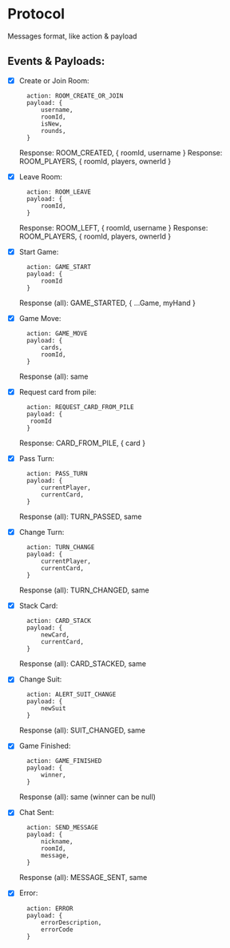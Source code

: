 # Protocol
Messages format, like action & payload

## Events & Payloads:



- [x] Create or Join Room: 
  
        action: ROOM_CREATE_OR_JOIN
        payload: {
            username,
            roomId,
            isNew,
            rounds,
        }

    Response: ROOM_CREATED, { roomId, username }
    Response: ROOM_PLAYERS, { roomId, players, ownerId }

- [x] Leave Room: 
  
        action: ROOM_LEAVE
        payload: {
            roomId,
        }
    
    Response: ROOM_LEFT, { roomId, username }
    Response: ROOM_PLAYERS, { roomId, players, ownerId }

- [x] Start Game: 
  
        action: GAME_START
        payload: {
            roomId
        }

    Response (all): GAME_STARTED, { ...Game, myHand }

- [x] Game Move: 
  
        action: GAME_MOVE
        payload: {
            cards,
            roomId,
        }
    
    Response (all): same

- [x] Request card from pile:

        action: REQUEST_CARD_FROM_PILE
        payload: {
         roomId   
        }
    Response: CARD_FROM_PILE, { card }


- [x] Pass Turn: 
  
        action: PASS_TURN
        payload: {
            currentPlayer,
            currentCard,
        }
    
    Response (all): TURN_PASSED, same


- [x] Change Turn: 
  
        action: TURN_CHANGE
        payload: {
            currentPlayer,
            currentCard,
        }
    
    Response (all): TURN_CHANGED, same

- [x] Stack Card: 
  
        action: CARD_STACK
        payload: {
            newCard,
            currentCard,
        }
    
    Response (all): CARD_STACKED, same

- [x] Change Suit: 
  
        action: ALERT_SUIT_CHANGE
        payload: {
            newSuit
        }
    
    Response (all): SUIT_CHANGED, same

- [x] Game Finished: 
  
        action: GAME_FINISHED
        payload: {
            winner,
        }
    
    Response (all): same (winner can be null)

- [x] Chat Sent:

        action: SEND_MESSAGE
        payload: {
            nickname,
            roomId,
            message,
        }
    
    Response (all): MESSAGE_SENT, same

- [x] Error:

        action: ERROR
        payload: {
            errorDescription,
            errorCode
        }

